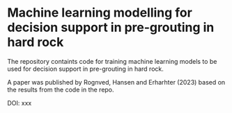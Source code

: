 # Machine learning modelling for decision support in pre-grouting in hard rock

The repository containts code for training machine learning models to be used for decision support in pre-grouting in hard rock.

A paper was published by Rognved, Hansen and Erharhter (2023) based on the results from the code in the repo.

DOI: xxx